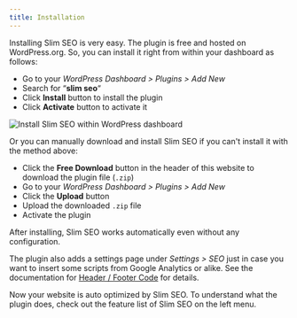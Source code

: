 ```yaml
---
title: Installation
---
```


Installing Slim SEO is very easy. The plugin is free and hosted on WordPress.org. So, you can install it right from within your dashboard as follows:

- Go to your _WordPress Dashboard > Plugins > Add New_
- Search for “**slim seo**“
- Click **Install** button to install the plugin
- Click **Activate** button to activate it

![Install Slim SEO within WordPress dashboard](https://i.imgur.com/4t04yf8.png)

Or you can manually download and install Slim SEO if you can't install it with the method above:

- Click the **Free Download** button in the header of this website to download the plugin file (`.zip`)
- Go to your _WordPress Dashboard > Plugins > Add New_
- Click the **Upload** button
- Upload the downloaded `.zip` file
- Activate the plugin

After installing, Slim SEO works automatically even without any configuration.

The plugin also adds a settings page under _Settings > SEO_ just in case you want to insert some scripts from Google Analytics or alike. See the documentation for [Header / Footer Code](/slim-seo/header-footer-code/) for details.

Now your website is auto optimized by Slim SEO. To understand what the plugin does, check out the feature list of Slim SEO on the left menu.
